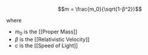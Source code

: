 
$$m = \frac{m_0}{\sqrt{1-β^2}}$$

where
- $m_0$ is the [[Proper Mass]]
- $β$ is the [[Relativistic Velocity]]
- $c$ is the [[Speed of Light]]
